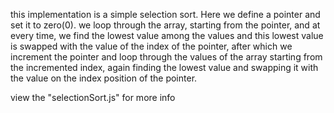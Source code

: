 this implementation is a simple selection sort. Here we define a pointer and set it to zero(0). we loop through the array, starting from the pointer, and at every time, we find the lowest value among the values and this lowest value is swapped with the value of the index of the pointer,
after which we increment the pointer and loop through the values of the array starting from the incremented index, again finding the lowest value and swapping it with the value on the index position of the pointer.

view the "selectionSort.js" for more info
